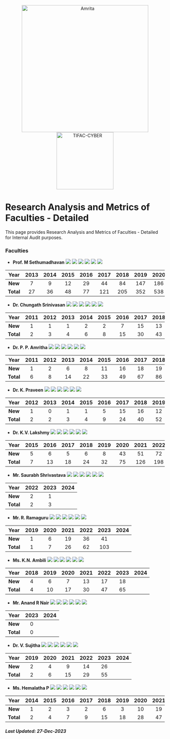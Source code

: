 <p align="center">
    <img src="https://amrita-tifac-cyber-blockchain.github.io/Amrita-TIFAC-Cyber-Blockchain/AVV_PNG.png" alt ="Amrita" width="400" />
    <img src="https://amrita-tifac-cyber-blockchain.github.io/Amrita-TIFAC-Cyber-Blockchain/TIFAC-CORE_in_Cyber_Security.png" alt ="TIFAC-CYBER" width="180" />
</p>

# Research Analysis and Metrics of Faculties - Detailed

This page provides Research Analysis and Metrics of Faculties - Detailed for Internal Audit purposes.

### Faculties

- **Prof. M Sethumadhavan**
![](https://img.shields.io/badge/Cites/year-73.76-blue)
![](https://img.shields.io/badge/Cites/paper-15.11-blue)
![](https://img.shields.io/badge/Authors/paper-3.01-blue)
![](https://img.shields.io/badge/g_index-34-green)
![](https://img.shields.io/badge/hA_index-7-green)
![](https://img.shields.io/badge/hI,_annual_index-0.47-purple)

| Year | 2013	| 2014 | 2015	| 2016 | 2017	| 2018 | 2019 | 2020 | 2021 | 2022 | 2023 | 2024 |
|:----:|:----:|:----:|:----:|:----:|:----:|:----:|:----:|:----:|:----:|:----:|:----:|:----:|
| **New**	 | 7  | 9  | 12 | 29 | 44  | 84  | 147 | 186 | 264 | 244 | 208 |
| **Total**  | 27 | 36 | 48 | 77 | 121 | 205 | 352 | 538 | 802 | 1046 | 1254 |

- **Dr. Chungath Srinivasan**
![](https://img.shields.io/badge/Cites/year-15.47-blue)
![](https://img.shields.io/badge/Cites/paper-8.29-blue)
![](https://img.shields.io/badge/Authors/paper-3.14-blue)
![](https://img.shields.io/badge/g_index-14-green)
![](https://img.shields.io/badge/hA_index-4-green)
![](https://img.shields.io/badge/hI,_annual_index-0.33-purple)

| Year | 2011 | 2012 | 2013	| 2014 | 2015	| 2016 | 2017	| 2018 | 2019 | 2020 | 2021 | 2022 | 2023 | 2024 |
|:----:|:----:|:----:|:----:|:----:|:----:|:----:|:----:|:----:|:----:|:----:|:----:|:----:|:----:|:----:|
| **New**	| 1 | 1 | 1 | 2 | 2 | 7 | 15 | 13 | 13	| 18 | 40 | 60 | 58 |
| **Total** | 2	| 3 | 4 | 6 | 8	| 15 | 30 | 43 | 56	| 74 | 114 | 174 | 232 |

- **Dr. P. P. Amritha**
![](https://img.shields.io/badge/Cites/year-23.43-blue)
![](https://img.shields.io/badge/Cites/paper-6.98-blue)
![](https://img.shields.io/badge/Authors/paper-2.91-blue)
![](https://img.shields.io/badge/g_index-16-green)
![](https://img.shields.io/badge/hA_index-5-green)
![](https://img.shields.io/badge/hI,_annual_index-0.29-purple)

| Year | 2011 | 2012 | 2013	| 2014 | 2015	| 2016 | 2017	| 2018 | 2019 | 2020 | 2021 | 2022 | 2023 | 2024 |
|:----:|:----:|:----:|:----:|:----:|:----:|:----:|:----:|:----:|:----:|:----:|:----:|:----:|:----:|:----:|
| **New** | 1 |	2 |	6 |	8 |	11 | 16 | 18 | 19 | 21 | 37 | 58 | 58 | 68 | 
| **Total** | 6	| 8 | 14 | 22 |	33 | 49 | 67 | 86 | 107 | 144 | 202 | 260 | 328 |

- **Dr. K. Praveen**
![](https://img.shields.io/badge/Cites/year-15.08-blue)
![](https://img.shields.io/badge/Cites/paper-4.31-blue)
![](https://img.shields.io/badge/Authors/paper-2.86-blue)
![](https://img.shields.io/badge/g_index-11-green)
![](https://img.shields.io/badge/hA_index-3-green)
![](https://img.shields.io/badge/hI,_annual_index-0.33-purple)

| Year | 2012 | 2013	| 2014 | 2015	| 2016 | 2017	| 2018 | 2019 | 2020 | 2021 | 2022 | 2023 | 2024 |
|:----:|:----:|:----:|:----:|:----:|:----:|:----:|:----:|:----:|:----:|:----:|:----:|:----:|:----:|
| **New** |	1 |	0 |	1 |	1 |	5 | 15 | 16 | 12 | 18 | 33 | 31 | 47 |
| **Total** | 2	| 2	| 3 | 4 | 9 | 24 |	40 | 52 | 70 | 103 | 134 | 181 |

- **Dr. K.V. Lakshmy**
![](https://img.shields.io/badge/Cites/year-21.00-blue)
![](https://img.shields.io/badge/Cites/paper-9.00-blue)
![](https://img.shields.io/badge/Authors/paper-3.00-blue)
![](https://img.shields.io/badge/g_index-15-green)
![](https://img.shields.io/badge/hA_index-5-green)
![](https://img.shields.io/badge/hI,_annual_index-0.42-purple)

| Year | 2015	| 2016 | 2017	| 2018 | 2019 | 2020 | 2021 | 2022 | 2023 | 2024 |
|:----:|:----:|:----:|:----:|:----:|:----:|:----:|:----:|:----:|:----:|:----:|
| **New** | 5 |	6 |	5 |	6 |	8 | 43 | 51 | 72 | 54 |
| **Total** | 7 | 13 | 18 | 24 | 32 | 75 | 126 | 198 | 252 |

- **Mr. Saurabh Shrivastava**
![](https://img.shields.io/badge/Cites/year-1.50-blue)
![](https://img.shields.io/badge/Cites/paper-1.00-blue) 
![](https://img.shields.io/badge/Authors/paper-2.67-blue)
![](https://img.shields.io/badge/g_index-1-green)
![](https://img.shields.io/badge/hA_index-1-green)
![](https://img.shields.io/badge/hI,_annual_index-0.50-purple)

| Year | 2022 | 2023 | 2024 |
|:----:|:----:|:----:|:----:|
| **New** | 2 | 1 |
| **Total** | 2 | 3 |

- **Mr. R. Ramaguru**
![](https://img.shields.io/badge/Cites/year-8.58-blue)
![](https://img.shields.io/badge/Cites/paper-7.36-blue)
![](https://img.shields.io/badge/Authors/paper-2.86-blue)
![](https://img.shields.io/badge/g_index-10-green)
![](https://img.shields.io/badge/hA_index-5-green)
![](https://img.shields.io/badge/hI,_annual_index-0.33-purple)

| Year |  2019 | 2020 | 2021 | 2022 | 2023 | 2024 |
|:----:|:----:|:----:|:----:|:----:|:----:|:----:|
| **New** | 1 | 6 | 19 | 36 | 41 |
| **Total** | 1 | 7 | 26 | 62 | 103 |

- **Ms. K.N. Ambili**
![](https://img.shields.io/badge/Cites/year-10.83-blue)
![](https://img.shields.io/badge/Cites/paper-6.50-blue)
![](https://img.shields.io/badge/Authors/paper-2.70-blue)
![](https://img.shields.io/badge/g_index-8-green)
![](https://img.shields.io/badge/hA_index-3-green)
![](https://img.shields.io/badge/hI,_annual_index-0.50-purple)

| Year | 2018 | 2019 | 2020 | 2021 | 2022 | 2023 | 2024 |
|:----:|:----:|:----:|:----:|:----:|:----:|:----:|:----:|
| **New** | 4 | 6 | 7 | 13 | 17 | 18 |
| **Total**	| 4	| 10 | 17 | 30 | 47 | 65 |

- **Mr. Anand R Nair**
![](https://img.shields.io/badge/Cites/year-4.00-blue)
![](https://img.shields.io/badge/Cites/paper-4.00-blue)
![](https://img.shields.io/badge/Authors/paper-3.00-blue)
![](https://img.shields.io/badge/g_index-1-green)
![](https://img.shields.io/badge/hA_index-1-green)
![](https://img.shields.io/badge/hI,_annual_index-1.00-purple)

| Year | 2023 | 2024 |
|:----:|:----:|:----:|
| **New** | 0 |
| **Total**	| 0 | 

- **Dr. V. Sujitha**
![](https://img.shields.io/badge/Cites/year-4.58-blue)
![](https://img.shields.io/badge/Cites/paper-2.04-blue)
![](https://img.shields.io/badge/Authors/paper-2.48-blue)
![](https://img.shields.io/badge/g_index-7-green)
![](https://img.shields.io/badge/hA_index-2-green)
![](https://img.shields.io/badge/hI,_annual_index-0.25-purple)

| Year |  2019 | 2020 | 2021 | 2022 | 2023 | 2024 |
|:----:|:----:|:----:|:----:|:----:|:----:|:----:|
| **New** | 2 | 4 | 9 | 14 | 26 |
| **Total** | 2 | 6 | 15 | 29 | 55 |

- **Ms. Hemalatha P**
![](https://img.shields.io/badge/Cites/year-16.30-blue)
![](https://img.shields.io/badge/Cites/paper-5.43-blue)
![](https://img.shields.io/badge/Authors/paper-2.50-blue)
![](https://img.shields.io/badge/g_index-12-green)
![](https://img.shields.io/badge/hA_index-5-green)
![](https://img.shields.io/badge/hI,_annual_index-0.40-purple)

| Year | 2014 | 2015	| 2016 | 2017	| 2018 | 2019 | 2020 | 2021 | 2022 | 2023 | 2024 |
|:----:|:----:|:----:|:----:|:----:|:----:|:----:|:----:|:----:|:----:|:----:|:----:|
| **New**	 | 1 | 2 | 3 | 2 | 6 | 3 | 10 | 19 | 45 | 71 | | 
| **Total**  | 2 | 4 | 7 | 9 | 15 | 18 | 28 | 47 | 92 | 163 | |
 
##### Last Updated: 27-Dec-2023
